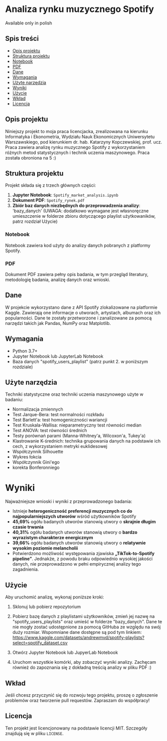 # Analiza rynku muzycznego Spotify
Available only in polish

## Spis treści
- [Opis projektu](#opis-projektu)
- [Struktura projektu](#struktura-projektu)
- [Notebook](#notebook)
- [PDF](#pdf)
- [Dane](#dane)
- [Wymagania](#wymagania)
- [Użyte narzędzia](#użyte_narzędzia)
- [Wyniki](#wyniki)
- [Użycie](#użycie)
- [Wkład](#wkład)
- [Licencja](#licencja)

## Opis projektu
Niniejszy projekt to moja praca licencjacka, zrealizowana na kierunku Informatyka i Ekonometria, Wydziału Nauk Ekonomicznych Uniwersytetu Warszawskiego, pod kierunkiem dr. hab. Katarzyny Kopczewskiej, prof. ucz. Praca zawiera analizę rynku muzycznego Spotify z wykorzystaniem różnych metod statystycznych i technik uczenia maszynowego. Praca została obroniona na 5 :)

## Struktura projektu
Projekt składa się z trzech głównych części:
1. **Jupyter Notebook**: `Spotify_market_analysis.ipynb`
2. **Dokument PDF**: `Spotify_rynek.pdf`
3. **Zbiór baz danych niezbędnych do przeprowadzenia analizy**: 'bazy_danych' (UWAGA: dodatkowo wymagane jest własnoręczne umieszczenie w folderze zbioru dotyczącego playlist użytkowaników, patrz rozdział Użycie)

### Notebook
Notebook zawiera kod użyty do analizy danych pobranych z platformy Spotify. 

### PDF
Dokument PDF zawiera pełny opis badania, w tym przegląd literatury, metodologię badania, analizę danych oraz wnioski.

## Dane
W projekcie wykorzystano dane z API Spotify zlokalizowane na platformie Kaggle. Zawierają one informacje o utworach, artystach, albumach oraz ich popularności. Dane te zostały przetworzone i zanalizowane za pomocą narzędzi takich jak Pandas, NumPy oraz Matplotlib.

## Wymagania
- Python 3.7+
- Jupyter Notebook lub JupyterLab Notebook
- Baza danych "spotify_users_playlist" (patrz punkt 2. w poniższym rozdziale)

## Użyte narzędzia
Techniki statystyczne oraz techniki uczenia maszynowego użyte w badaniu:
- Normalizacja zmiennych
- Test Jarque-Bera: test normalności rozkładu
- Test Barlett'a: test homogeniczności wariancji
- Test Kruskala-Wallisa: nieparametryczny test równości median
- Test ANOVA: test równości średnich
- Testy porównań parami (Manna-Whitney'a, Wilcoxon'a, Tukey'a)
- Klastrowanie K-średnich: technika grupowania danych na podstawie ich cech, z wykorzystaniem metryki euklidesowej
- Współczynnik Silhouette
- Wykres łokcia
- Współczynnik Gini'ego
- korekta Bonferonniego

# Wyniki
Najważniejsze wnioski i wyniki z przeprowadzonego badania:
- Istnieje **heterogeniczność preferencji muzycznych co do najpopularniejszych utworów** wśród użytkowników Spotify
- **45,69%** ogółu badanych utworów stanowią utwory o **skrajnie długim czasie trwania**
- **40,31%** ogółu badanych utworów stanowią utwory o **bardzo wyrazistym charakterze energicznym**
- **39,66%** ogółu badanych utworów stanowią utwory o **relatywnie wysokim poziomie melancholii**
- Potwierdzono możliwość występowania zjawiska **„TikTok-to-Spotify pipeline”**. Jednakże, z powodu braku odpowiednio wysokiej jakości danych, nie przeprowadzono w pełni empirycznej analizy tego zagadnienia.

## Użycie
Aby uruchomić analizę, wykonaj poniższe kroki:

1. Sklonuj lub pobierz repozytorium

2. Pobierz bazę danych z playlistami użytkowników, zmień jej nazwę na "spotify_users_playlists" oraz umieść w folderze "bazy_danych". Dane te nie mogły zostać udostępnione za pomocą GitHuba ze względu na swój duży rozmiar. Wspomniane dane dostępne są pod tym linkiem: https://www.kaggle.com/datasets/andrewmvd/spotify-playlists?select=spotify_dataset.csv
   
3. Otwórz Jupyter Notebook lub JupyerLab Notebook

4. Uruchom wszystkie komórki, aby zobaczyć wyniki analizy. Zachęcam również do zapoznania się z dokładną treścią analizy w pliku PDF :) 

## Wkład
Jeśli chcesz przyczynić się do rozwoju tego projektu, proszę o zgłoszenie problemów oraz tworzenie pull requestów. Zapraszam do współpracy!

## Licencja
Ten projekt jest licencjonowany na podstawie licencji MIT. Szczegóły znajdują się w pliku `LICENSE`.
